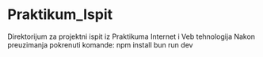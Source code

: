 # Praktikum_Ispit
Direktorijum za projektni ispit iz Praktikuma Internet i Veb tehnologija
Nakon preuzimanja pokrenuti komande:
npm install
bun run dev
